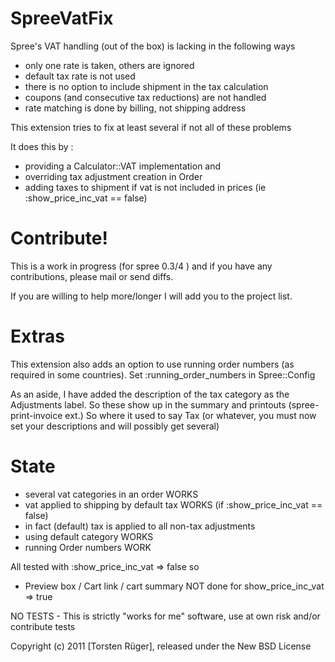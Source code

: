 SpreeVatFix
===========

Spree's VAT handling (out of the box) is lacking in the following ways

- only one rate is taken, others are ignored
- default tax rate is not used
- there is no option to include shipment in the tax calculation
- coupons (and consecutive tax reductions) are not handled
- rate matching is done by billing, not shipping address

This extension tries to fix at least several if not all of these problems 

It does this by :

- providing a Calculator::VAT implementation and
- overriding tax adjustment creation in Order
- adding taxes to shipment if vat is not included in prices (ie :show_price_inc_vat == false)

Contribute!
=======

This is a work in progress (for spree 0.3/4 ) and if you have any contributions, please mail or send diffs.

If you are willing to help more/longer I will add you to the project list. 

Extras
=====

This extension also adds an option to use running order numbers (as required in some countries).
Set :running_order_numbers in Spree::Config

As an aside, I have added the description of the tax category as the Adjustments label. So these show up in the summary and printouts (spree-print-invoice ext.) So where it used to say Tax (or whatever, you must now set your descriptions and will possibly get several)

State
======

- several vat categories in an order WORKS
- vat applied to shipping by default tax WORKS (if  :show_price_inc_vat == false)
- in fact (default) tax is applied to all non-tax adjustments
- using default category WORKS 
- running Order numbers WORK

All tested with  :show_price_inc_vat => false so 

- Preview box / Cart link / cart summary NOT done for show_price_inc_vat => true

NO TESTS  - This is strictly "works for me" software, use at own risk and/or contribute tests

Copyright (c) 2011 [Torsten Rüger], released under the New BSD License
